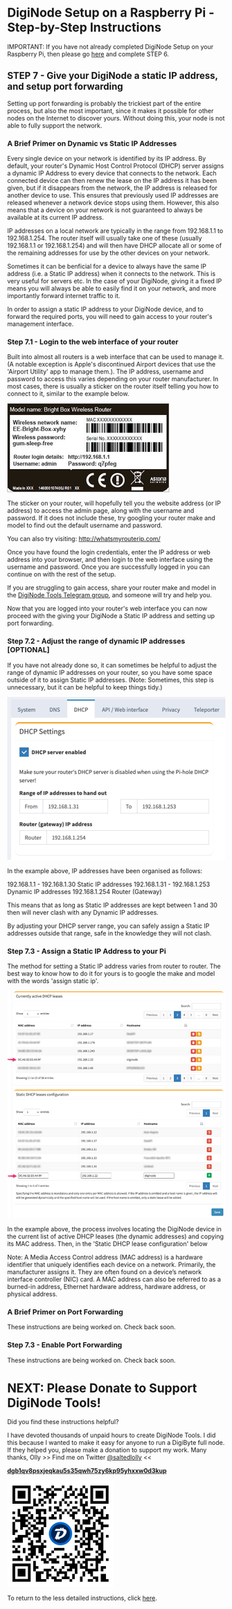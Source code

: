 # DigiNode Setup on a Raspberry Pi - Step-by-Step Instructions

IMPORTANT: If you have not already completed DigiNode Setup on your Raspberry Pi, then please go [here](/docs/rpi_setup_step6_run_diginode_setup.md) and complete STEP 6.


## STEP 7 - Give your DigiNode a static IP address, and setup port forwarding

Setting up port forwarding is probably the trickiest part of the entire process, but also the most important, since it makes it possible for other nodes on the Internet to discover yours. Without doing this, your node is not able to fully support the network.


### A Brief Primer on Dynamic vs Static IP Addresses

Every single device on your network is identified by its IP address. By default, your router's Dynamic Host Control Protocol (DHCP) server assigns a dynamic IP Address to every device that connects to the network. Each connected device can then renew the lease on the IP address it has been given, but if it disappears from the network, the IP address is released for another device to use. This ensures that previously used IP addresses are released whenever a network device stops using them. However, this also means that a device on your network is not guaranteed to always be available at its current IP address.

IP addresses on a local network are typically in the range from 192.168.1.1 to 192.168.1.254. The router itself will usually take one of these (usually 192.168.1.1 or 192.168.1.254) and will then have DHCP allocate all or some of the remaining addresses for use by the other devices on your network.

Sometimes it can be benficial for a device to always have the same IP address (i.e. a Static IP address) when it connects to the network. This is very useful for servers etc. In the case of your DigiNode, giving it a fixed IP means you will always be able to easily find it on your network, and more importantly forward internet traffic to it.

In order to assign a static IP address to your DigiNode device, and to forward the required ports, you will need to gain access to your router's management interface.


### Step 7.1 - Login to the web interface of your router

Built into almost all routers is a web interface that can be used to manage it. (A notable exception is Apple's discontinued Airport devices that use the 'Airport Utility' app to manage them.). The IP address, username and password to access this varies depending on your router manufacturer. In most cases, there is usually a sticker on the router itself telling you how to connect to it, similar to the example below.

![Router Label](/images/router_label.jpg)

The sticker on your router, will hopefully tell you the website address (or IP address) to access the admin page, along with the username and password. If it does not include these, try googling your router make and model to find out the default username and password.

You can also try visiting: http://whatsmyrouterip.com/

Once you have found the login credentials, enter the IP address or web address into your browser, and then login to the web interface using the username and password. Once you are successfully logged in you can continue on with the rest of the setup. 

If you are struggling to gain access, share your router make and model in the [DigiNode Tools Telegram group](https://t.me/DigiNodeTools), and someone will try and help you.

Now that you are logged into your router's web interface you can now proceed with the giving your DigiNode a Static IP address and setting up port forwarding.


### Step 7.2 - Adjust the range of dynamic IP addresses [OPTIONAL]

If you have not already done so, it can sometimes be helpful to adjust the range of dynamic IP addresses on your router, so you have some space outside of it to assign Static IP addresses. (Note: Sometimes, this step is unnecessary, but it can be helpful to keep things tidy.)

![DHCP Range](/images/dhcp_settings.png)

In the example above, IP addresses have been organised as follows:

192.168.1.1 - 192.168.1.30 		Static IP addresses
192.168.1.31 - 192.168.1.253	Dynamic IP addresses
192.168.1.254   				Router (Gateway)

This means that as long as Static IP addresses are kept between 1 and 30 then will never clash with any Dynamic IP addresses.

By adjusting your DHCP server range, you can safely assign a Static IP addresses outside that range, safe in the knowledge they will not clash. 


### Step 7.3 - Assign a Static IP Address to your Pi

The method for setting a Static IP address varies from router to router. The best way to know how to do it for yours is to google the make and model with the words 'assign static ip'. 

![DHCP Range](/images/dhcp_static_lease.png)

In the example above, the process involves locating the DigiNode device in the current list of active DHCP leases (the dynamic addresses) and copying its MAC address. Then, in the 'Static DHCP lease configuration' below

Note: A Media Access Control address (MAC address) is a hardware identifier that uniquely identifies each device on a network. Primarily, the manufacturer assigns it. They are often found on a device’s network interface controller (NIC) card. A MAC address can also be referred to as a burned-in address, Ethernet hardware address, hardware address, or physical address.


### A Brief Primer on Port Forwarding

These instructions are being worked on. Check back soon.



### Step 7.3 - Enable Port Forwarding

These instructions are being worked on. Check back soon.



# NEXT: Please Donate to Support DigiNode Tools!

Did you find these instructions helpful?

I have devoted thousands of unpaid hours to create DigiNode Tools. I did this because I wanted to make it easy for anyone to run a DigiByte full node. If they helped you, please make a donation to support my work. Many thanks, Olly  >> Find me on Twitter [@saltedlolly](https://twitter.com/saltedlolly) <<

**[dgb1qv8psxjeqkau5s35qwh75zy6kp95yhxxw0d3kup](digibyte:dgb1qv8psxjeqkau5s35qwh75zy6kp95yhxxw0d3kup)**

![DigiByte Donation QR Code](/images/donation_qr_code.png)


To return to the less detailed instructions, click [here](/docs/rpi_setup.md).